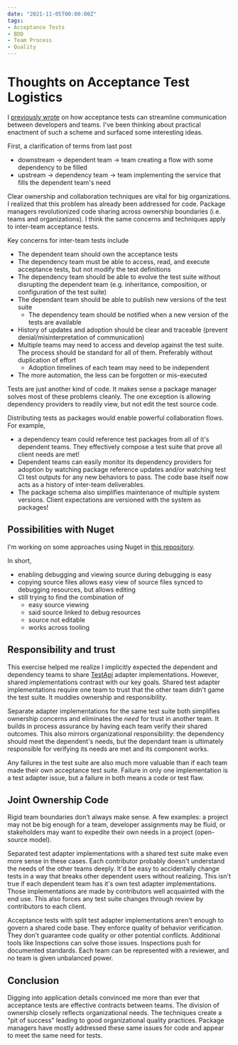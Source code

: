 ```yaml
---
date: "2021-11-05T00:00:00Z"
tags:
- Acceptance Tests
- BDD
- Team Process
- Quality
---
```


# Thoughts on Acceptance Test Logistics

I [previously wrote](../post/2021-10-31-Efficient-Inter-Team-Contracts-with-Acceptance-Tests.md) on how acceptance tests can streamline communication between developers and teams. 
I've been thinking about practical enactment of such a scheme and surfaced some interesting ideas.

First, a clarification of terms from last post
- downstream -> dependent team -> team creating a flow with some dependency to be filled
- upstream -> dependency team -> team implementing the service that fills the dependent team's need


Clear ownership and collaboration techniques are vital for big organizations. I realized that this problem has already been addressed for code. Package managers revolutionized code sharing across ownership boundaries (i.e. teams and organizations). I think the same concerns and techniques apply to inter-team acceptance tests.

Key concerns for inter-team tests include
- The dependent team should own the acceptance tests
- The dependency team must be able to access, read, and execute acceptance tests, but not modify the test definitions
- The dependency team should be able to evolve the test suite without disrupting the dependent team (e.g. inheritance, composition, or configuration of the test suite)
- The dependant team should be able to publish new versions of the test suite
  - The dependency team should be notified when a new version of the tests are available
- History of updates and adoption should be clear and traceable (prevent denial/misinterpretation of communication)
- Multiple teams may need to access and develop against the test suite. The process should be standard for all of them. Preferably without duplication of effort 
  - Adoption timelines of each team may need to be independent
- The more automation, the less can be forgotten or mis-executed


Tests are just another kind of code. It makes sense a package manager solves most of these problems cleanly. The one exception is allowing dependency providers to readily view, but not edit the test source code.

Distributing tests as packages would enable powerful collaboration flows. For example,
- a dependency team could reference test packages from all of it's dependent teams. They effectively compose a test suite that prove all client needs are met!
- Dependent teams can easily monitor its dependency providers for adoption by watching package reference updates and/or watching test CI test outputs for any new behaviors to pass. The code base itself now acts as a history of inter-team deliverables.
- The package schema also simplifies maintenance of multiple system versions. Client expectations are versioned with the system as packages!

## Possibilities with Nuget

I'm working on some approaches using Nuget in [this repository](https://github.com/farlee2121/PackagedTests).

In short,
- enabling debugging and viewing source during debugging is easy
- copying source files allows easy view of source files synced to debugging resources, but allows editing
- still trying to find the combination of
  - easy source viewing
  - said source linked to debug resources
  - source not editable
  - works across tooling


## Responsibility and trust

This exercise helped me realize I implicitly expected the dependent and dependency teams to share [TestApi](../post/2020-08-21-Test-Api-InPractice.md) adapter implementations. However, shared implementations contrast with our key goals. Shared test adapter implementations require one team to trust that the other team didn't game the test suite. It muddies ownership and responsibility.

Separate adapter implementations for the same test suite both simplifies ownership concerns and eliminates the *need* for trust in another team. It builds in process assurance by having each team verify their shared outcomes. This also mirrors organizational responsibility: the dependency should meet the dependent's needs, but the dependant team is ultimately responsible for verifying its needs are met and its component works.

Any failures in the test suite are also much more valuable than if each team made their own acceptance test suite. Failure in only one implementation is a test adapter issue, but a failure in both means a code or test flaw.
 
## Joint Ownership Code
Rigid team boundaries don't always make sense. A few examples: a project may not be big enough for a team, developer assignments may be fluid, or stakeholders may want to expedite their own needs in a project (open-source model).

Separated test adapter implementations with a shared test suite make even more sense in these cases. Each contributor probably doesn't understand the needs of the other teams deeply. It'd be easy to accidentally change tests in a way that breaks other dependent users without realizing. This isn't true if each dependent team has it's own test adapter implementations. Those implementations are made by contributors well acquainted with the end use. This also forces any test suite changes through review by contributors to each client. 

Acceptance tests with split test adapter implementations aren't enough to govern a shared code base. They enforce quality of behavior verification. They don't guarantee code quality or other potential conflicts. Additional tools like Inspections can solve those issues. Inspections push for documented standards. Each team can be represented with a reviewer, and no team is given unbalanced power. 

## Conclusion

Digging into application details convinced me more than ever that acceptance tests are effective contracts between teams. The division of ownership closely reflects organizational needs. The techniques create a "pit of success" leading to good organizational quality practices. Package managers have mostly addressed these same issues for code and appear to meet the same need for tests. 